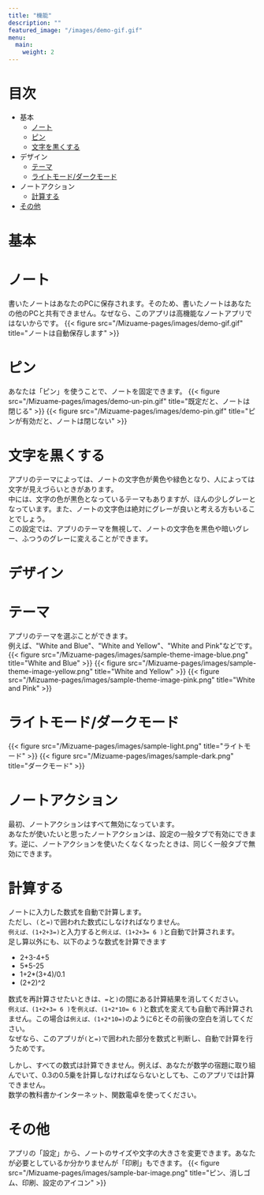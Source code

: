 ```yaml
---
title: "機能"
description: ""
featured_image: "/images/demo-gif.gif"
menu:
  main:
    weight: 2
---
```

# 目次
- 基本
  - [ノート](#ノート)
  - [ピン](#ピン)
  - [文字を黒くする](#文字を黒くする)
- デザイン
  - [テーマ](#テーマ)
  - [ライトモード/ダークモード](#ライトモードダークモード)
- ノートアクション
  - [計算する](#計算する)
- [その他](#その他)

# 基本

# ノート
書いたノートはあなたのPCに保存されます。そのため、書いたノートはあなたの他のPCと共有できません。なぜなら、このアプリは高機能なノートアプリではないからです。
{{< figure src="/Mizuame-pages/images/demo-gif.gif" title="ノートは自動保存します" >}}

# ピン
あなたは「ピン」を使うことで、ノートを固定できます。
{{< figure src="/Mizuame-pages/images/demo-un-pin.gif" title="既定だと、ノートは閉じる" >}}
{{< figure src="/Mizuame-pages/images/demo-pin.gif" title="ピンが有効だと、ノートは閉じない" >}}

# 文字を黒くする
アプリのテーマによっては、ノートの文字色が黄色や緑色となり、人によっては文字が見えづらいときがあります。  
中には、文字の色が黒色となっているテーマもありますが、ほんの少しグレーとなっています。また、ノートの文字色は絶対にグレーが良いと考える方もいることでしょう。  
この設定では、アプリのテーマを無視して、ノートの文字色を黒色や暗いグレー、ふつうのグレーに変えることができます。  

# デザイン

# テーマ
アプリのテーマを選ぶことができます。  
例えば、"White and Blue"、"White and Yellow"、"White and Pink"などです。
{{< figure src="/Mizuame-pages/images/sample-theme-image-blue.png" title="White and Blue" >}}
{{< figure src="/Mizuame-pages/images/sample-theme-image-yellow.png" title="White and Yellow" >}}
{{< figure src="/Mizuame-pages/images/sample-theme-image-pink.png" title="White and Pink" >}}

# ライトモード/ダークモード
{{< figure src="/Mizuame-pages/images/sample-light.png" title="ライトモード" >}}
{{< figure src="/Mizuame-pages/images/sample-dark.png" title="ダークモード" >}}

# ノートアクション
最初、ノートアクションはすべて無効になっています。  
あなたが使いたいと思ったノートアクションは、設定の一般タブで有効にできます。逆に、ノートアクションを使いたくなくなったときは、同じく一般タブで無効にできます。  

# 計算する
ノートに入力した数式を自動で計算します。  
ただし、`(`と`=)`で囲われた数式にしなければなりません。  
`例えば、(1+2+3=)`と入力すると`例えば、(1+2+3= 6 )`と自動で計算されます。  
足し算以外にも、以下のような数式を計算できます
- 2+3-4+5
- 5*5-25
- 1+2*(3+4)/0.1
- (2+2)^2

数式を再計算させたいときは、`=`と`)`の間にある計算結果を消してください。  
`例えば、(1+2+3= 6 )`を`例えば、(1+2*10= 6 )`と数式を変えても自動で再計算されません。この場合は`例えば、(1+2*10=)`のように6とその前後の空白を消してください。  
なぜなら、このアプリが`(`と`=)`で囲われた部分を数式と判断し、自動で計算を行うためです。  

しかし、すべての数式は計算できません。例えば、あなたが数学の宿題に取り組んでいて、0.3の0.5乗を計算しなければならないとしても、このアプリでは計算できません。  
数学の教科書かインターネット、関数電卓を使ってください。  

# その他
アプリの「設定」から、ノートのサイズや文字の大きさを変更できます。あなたが必要としているか分かりませんが「印刷」もできます。
{{< figure src="/Mizuame-pages/images/sample-bar-image.png" title="ピン、消しゴム、印刷、設定のアイコン" >}}
